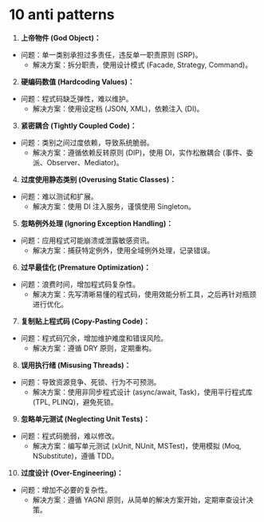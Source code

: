 # 10 anti patterns

1.  **上帝物件 (God Object)：**
* 问题：单一类别承担过多责任，违反单一职责原则 (SRP)。
  * 解决方案：拆分职责，使用设计模式 (Facade, Strategy, Command)。

2.  **硬编码数值 (Hardcoding Values)：**
* 问题：程式码缺乏弹性，难以维护。
  * 解决方案：使用设定档 (JSON, XML)，依赖注入 (DI)。

3.  **紧密耦合 (Tightly Coupled Code)：**
* 问题：类别之间过度依赖，导致系统脆弱。
  * 解决方案：遵循依赖反转原则 (DIP)，使用 DI，实作松散耦合 (事件、委派、Observer、Mediator)。

4.  **过度使用静态类别 (Overusing Static Classes)：**
* 问题：难以测试和扩展。
  * 解决方案：使用 DI 注入服务，谨慎使用 Singleton。

5.  **忽略例外处理 (Ignoring Exception Handling)：**
* 问题：应用程式可能崩溃或泄露敏感资讯。
  * 解决方案：捕获特定例外，使用全域例外处理，记录错误。

6.  **过早最佳化 (Premature Optimization)：**
* 问题：浪费时间，增加程式码复杂性。
  * 解决方案：先写清晰易懂的程式码，使用效能分析工具，之后再针对瓶颈进行优化。

7.  **复制贴上程式码 (Copy-Pasting Code)：**
* 问题：程式码冗余，增加维护难度和错误风险。
  * 解决方案：遵循 DRY 原则，定期重构。

8.  **误用执行绪 (Misusing Threads)：**
* 问题：导致资源竞争、死锁、行为不可预测。
  * 解决方案：使用非同步程式设计 (async/await, Task)，使用平行程式库 (TPL, PLINQ)，避免死锁。

9.  **忽略单元测试 (Neglecting Unit Tests)：**
* 问题：程式码脆弱，难以修改。
  * 解决方案：编写单元测试 (xUnit, NUnit, MSTest)，使用模拟 (Moq, NSubstitute)，遵循 TDD。

10. **过度设计 (Over-Engineering)：**
* 问题：增加不必要的复杂性。
  * 解决方案：遵循 YAGNI 原则，从简单的解决方案开始，定期审查设计决策。
